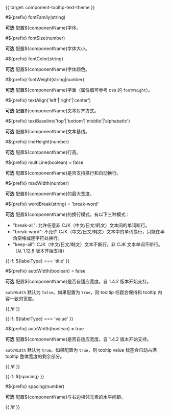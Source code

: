 {{ target: component-tooltip-text-theme }}

<!-- ITooltipTextTheme -->

#${prefix} fontFamily(string)

**可选** 配置${componentName}字体。

#${prefix} fontSize(number)

**可选** 配置${componentName}字体大小。

#${prefix} fontColor(string)

**可选** 配置${componentName}字体颜色。

#${prefix} fontWeight(string|number)

**可选** 配置${componentName}字重（属性值可参考 css 的 `fontWeight`）。

#${prefix} textAlign('left'|'right'|'center')

**可选** 配置${componentName}文本对齐方式。

#${prefix} textBaseline('top'|'bottom'|'middle'|'alphabetic')

**可选** 配置${componentName}文本基线。

#${prefix} lineHeight(number)

**可选** 配置${componentName}行高。

#${prefix} multiLine(boolean) = false

**可选** 配置${componentName}是否支持换行和自动换行。

#${prefix} maxWidth(number)

**可选** 配置${componentName}的最大宽度。

#${prefix} wordBreak(string) = 'break-word'

**可选** 配置${componentName}的换行模式，有以下三种模式：

- "break-all": 允许任意非 CJK（中文/日文/韩文）文本间的单词断行。
- "break-word": 不允许 CJK（中文/日文/韩文）文本中的单词换行，只能在半角空格或连字符处换行。
- "keep-all": CJK（中文/日文/韩文）文本不断行。非 CJK 文本单词不断行。（从 1.12.8 版本开始支持）

{{ if: ${labelType} === 'title' }}

#${prefix} autoWidth(boolean) = false

**可选** 配置${componentName}是否自适应宽度。自 1.4.2 版本开始支持。

`autoWidth` 默认为 `false`。如果配置为 `true`，则 tooltip 标题会保持和 tooltip 内容一致的宽度。

{{ /if }}

{{ if: ${labelType} === 'value' }}

#${prefix} autoWidth(boolean) = true

**可选** 配置${componentName}是否自适应宽度。自 1.4.2 版本开始支持。

`autoWidth` 默认为 `true`。如果配置为 `true`，则 tooltip value 标签会自动占满 tooltip 整体宽度的剩余部分。

{{ /if }}

{{ if: ${spacing} }}

#${prefix} spacing(number)

**可选** 配置${componentName}与右边相邻元素的水平间距。

{{ /if }}
